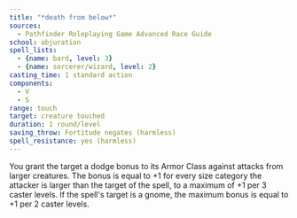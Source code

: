 ```yaml
---
title: "*death from below*"
sources:
  - Pathfinder Roleplaying Game Advanced Race Guide
school: abjuration
spell_lists:
  - {name: bard, level: 3}
  - {name: sorcerer/wizard, level: 2}
casting_time: 1 standard action
components:
  - V
  - S
range: touch
target: creature touched
duration: 1 round/level
saving_throw: Fortitude negates (harmless)
spell_resistance: yes (harmless)
---
```


You grant the target a dodge bonus to its Armor Class against attacks from larger creatures. The bonus is equal to +1 for every size category the attacker is larger than the target of the spell, to a maximum of +1 per 3 caster levels. If the spell's target is a gnome, the maximum bonus is equal to +1 per 2 caster levels.
